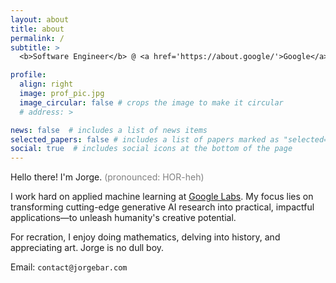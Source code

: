 ```yaml
---
layout: about
title: about
permalink: /
subtitle: > 
  <b>Software Engineer</b> @ <a href='https://about.google/'>Google</a> • <b>Previously:</b><a href='https://about.meta.com/'> Meta</a>

profile:
  align: right
  image: prof_pic.jpg
  image_circular: false # crops the image to make it circular
  # address: >

news: false  # includes a list of news items
selected_papers: false # includes a list of papers marked as "selected={true}"
social: true  # includes social icons at the bottom of the page
---
```

Hello there! I'm Jorge. <span style="color:grey">(pronounced: HOR-heh)</span> 

I work hard on applied machine learning at <a href='https://labs.google/'>Google Labs</a>. My focus lies on transforming cutting-edge generative AI research into practical, impactful applications—to unleash humanity's creative potential.

For recration, I enjoy doing mathematics, delving into history, and appreciating art. Jorge is no dull boy.

Email: `contact@jorgebar.com`